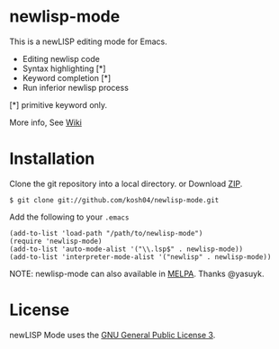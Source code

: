 newlisp-mode
============

This is a newLISP editing mode for Emacs.

- Editing newlisp code
- Syntax highlighting [*]
- Keyword completion [*]
- Run inferior newlisp process

[*] primitive keyword only.

More info, See [Wiki](https://github.com/kosh04/newlisp-mode/wiki)


Installation
============

Clone the git repository into a local directory.
or Download [ZIP](https://github.com/kosh04/newlisp-mode/archive/master.zip).

	$ git clone git://github.com/kosh04/newlisp-mode.git

Add the following to your `.emacs`

	(add-to-list 'load-path "/path/to/newlisp-mode")
	(require 'newlisp-mode)
	(add-to-list 'auto-mode-alist '("\\.lsp$" . newlisp-mode))
	(add-to-list 'interpreter-mode-alist '("newlisp" . newlisp-mode))


NOTE: newlisp-mode can also available in [MELPA](http://melpa.milkbox.net/).
Thanks @yasuyk.


License
=======

newLISP Mode uses the [GNU General Public License 3](http://www.gnu.org/copyleft/gpl.html).
